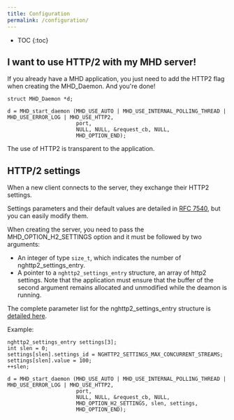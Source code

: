 ```yaml
---
title: Configuration
permalink: /configuration/
---
```


* TOC
{:toc}

## I want to use HTTP/2 with my MHD server!

If you already have a MHD application, you just need to add the HTTP2 flag
when creating the MHD_Daemon. And you're done!

```
struct MHD_Daemon *d;

d = MHD_start_daemon (MHD_USE_AUTO | MHD_USE_INTERNAL_POLLING_THREAD | MHD_USE_ERROR_LOG | MHD_USE_HTTP2,
                      port,
                      NULL, NULL, &request_cb, NULL,
                      MHD_OPTION_END);
```

The use of HTTP2 is transparent to the application.


## HTTP/2 settings

When a new client connects to the server, they exchange their HTTP2 settings.

Settings parameters and their default values are detailed in
[RFC 7540](https://tools.ietf.org/html/rfc7540#section-6.5.2), but
you can easily modify them.

When creating the server, you need to pass the MHD_OPTION_H2_SETTINGS option
and it must be followed by two arguments:
 - An integer of type `size_t`, which indicates the number of
   nghttp2_settings_entry.
 - A pointer to a `nghttp2_settings_entry` structure, an array of http2
   settings.
Note that the application must ensure that the buffer of the
second argument remains allocated and unmodified while the
deamon is running.

The complete parameter list for the nghttp2_settings_entry structure is
[detailed here](https://nghttp2.org/documentation/enums.html?#c.nghttp2_settings_id).

Example:
```
nghttp2_settings_entry settings[3];
int slen = 0;
settings[slen].settings_id = NGHTTP2_SETTINGS_MAX_CONCURRENT_STREAMS;
settings[slen].value = 100;
++slen;

d = MHD_start_daemon (MHD_USE_AUTO | MHD_USE_INTERNAL_POLLING_THREAD | MHD_USE_ERROR_LOG | MHD_USE_HTTP2,
                      port,
                      NULL, NULL, &request_cb, NULL,
                      MHD_OPTION_H2_SETTINGS, slen, settings,
                      MHD_OPTION_END);
```

